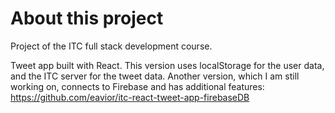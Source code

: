 # About this project

Project of the ITC full stack development course.

Tweet app built with React. This version uses localStorage for the user data, and the ITC server for the tweet data.
Another version, which I am still working on, connects to Firebase and has additional features: https://github.com/eavior/itc-react-tweet-app-firebaseDB
